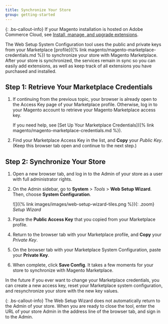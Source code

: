 ```yaml
---
title: Synchronize Your Store
group: getting-started
---
```


{: .bs-callout-info}
If your Magento installation is hosted on Adobe Commerce Cloud, see [Install, manage, and upgrade extensions][1].

The Web Setup System Configuration tool uses the public and private keys from your Marketplace [profile]({% link magento/magento-marketplace-credentials.md %}) to synchronize your store with Magento Marketplace. After your store is synchronized, the services remain in sync so you can easily add extensions, as well as keep track of all extensions you have purchased and installed.

## Step 1: Retrieve Your Marketplace Credentials

1. If continuing from the previous topic, your browser is already open to the Access Key page of your Marketplace profile. Otherwise, log in to your Magento account to retrieve your Magento Marketplace access key.

    If you need help, see [Set Up Your Marketplace Credentials]({% link magento/magento-marketplace-credentials.md %}).

1. Find your Marketplace Access Key in the list, and **Copy** your _Public Key_. (Keep this browser tab open and continue to the next step.)

## Step 2: Synchronize Your Store

1. Open a new browser tab, and log in to the Admin of your store as a user with full administrator rights.

1. On the Admin sidebar, go to **System** > _Tools_ > **Web Setup Wizard**.  Then, choose **System Configuration**.

    ![]({% link images/images/web-setup-wizard-tiles.png %}){: .zoom}
    _Setup Wizard_

1. Paste the **Public Access Key** that you copied from your Marketplace profile.

1. Return to the browser tab with your Marketplace profile, and **Copy** your _Private Key_.

1. On the browser tab with your Marketplace System Configuration, paste your **Private Key**.

1. When complete, click **Save Config**. It takes a few moments for your store to synchronize with Magento Marketplace.

In the future if you ever want to change your Marketplace credentials, you can create a new access key, reset your Marketplace system configuration, and resynchronize your store with the new key values.

{: .bs-callout-info}
The Web Setup Wizard does not automatically return to the Admin of your store. When you are ready to close the tool, enter the URL of your store Admin in the address line of the browser tab, and sign in to the Admin.

[1]: https://devdocs.magento.com/cloud/howtos/install-components.html
